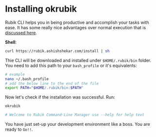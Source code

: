 # Installing okrubik

Rubik CLI helps you in being productive and accomplish your tasks with ease. It has some really nice advantages over
normal execution that is [discussed here](/blog/rubik-commands).

<span style="font-weight: bold">Shell</span>:

```bash
curl https://rubik.ashishshekar.com/install | sh
```

Thie CLI will be downloaded and installed under `$HOME/.rubik/bin` folder. You need to add this path to your
`bash_profile` or it's equivalents:

```bash
# example
nano ~/.bash_profile
# add the below line to the end of the file
export PATH="$HOME/.rubik/bin:$PATH"
```

Now let's check if the installation was successful. Run:

```bash
okrubik

# Welcome to Rubik Command-Line Manager use --help for help text
```

You have just set-up your development environment like a boss. You are ready to `Go!!`.
